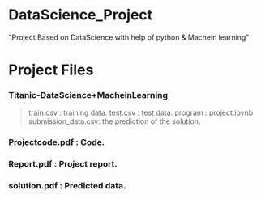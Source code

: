 # DataScience_Project
"Project Based on DataScience with help of python & Machein learning" 
# Project Files
### Titanic-DataScience+MacheinLearning
> train.csv : training data.
> test.csv : test data.
> program : project.ipynb
> submission_data.csv: the prediction of the solution.
### Projectcode.pdf : Code.
### Report.pdf : Project report.
### solution.pdf : Predicted data.
